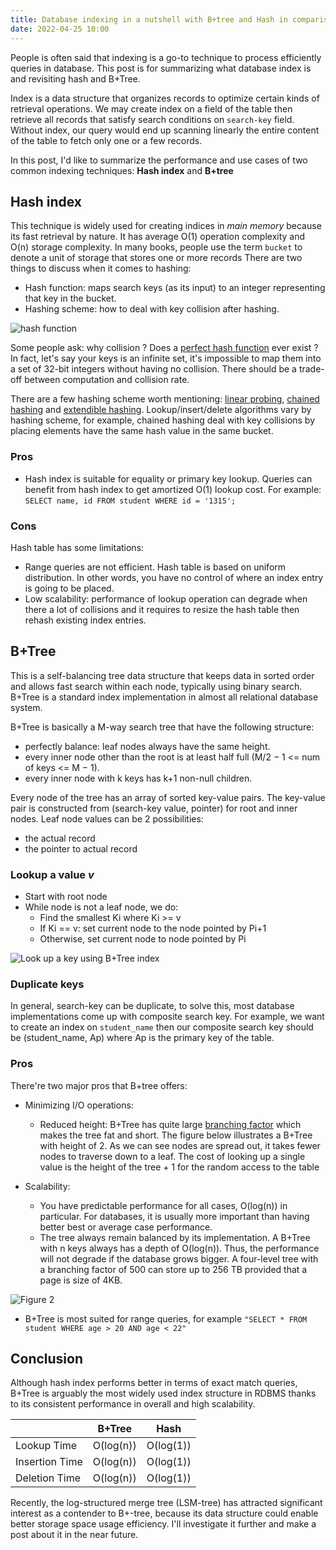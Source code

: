 ```yaml
---
title: Database indexing in a nutshell with B+tree and Hash in comparison
date: 2022-04-25 10:00
---
```

People is often said that indexing is a go-to technique to process efficiently queries in database. This post is for summarizing what database index is and revisiting hash and B+Tree.

Index is a data structure that organizes records to optimize certain kinds of retrieval operations. We may create index on a field of the table then retrieve all records that satisfy search conditions on `search-key` field. Without index, our query would end up scanning linearly the entire content of the table to fetch only one or a few records.

In this post, I'd like to summarize the performance and use cases of two common indexing techniques: **Hash index** and **B+tree**

## Hash index
This technique is widely used for creating indices in _main memory_ because its fast retrieval by nature. It has average O(1) operation complexity and O(n) storage complexity.
In many books, people use the term `bucket` to denote a unit of storage that stores one or more records
There are two things to discuss when it comes to hashing:

- Hash function: maps search keys (as its input) to an integer representing that key in the bucket.
- Hashing scheme: how to deal with key collision after hashing.


![hash function](https://dev-to-uploads.s3.amazonaws.com/uploads/articles/khkm46v11z8o3geabglx.png)

Some people ask: why collision ? Does a [perfect hash function](https://en.wikipedia.org/wiki/Perfect_hash_function) ever exist ? In fact, let's say your keys is an infinite set, it's impossible to map them into a set of 32-bit integers without having no collision. There should be a trade-off between computation and collision rate.

There are a few hashing scheme worth mentioning: [linear probing](https://en.wikipedia.org/wiki/Linear_probing#:~:text=Linear%20probing%20is%20a%20scheme,by%20Gene%20Amdahl%2C%20Elaine%20M.), [chained hashing](https://www.tutorialspoint.com/hashing-with-chaining-in-data-structure) and [extendible hashing](https://en.wikipedia.org/wiki/Extendible_hashing). Lookup/insert/delete algorithms vary by hashing scheme, for example, chained hashing deal with key collisions by placing elements have the same hash value in the same bucket. 

### Pros
- Hash index is suitable for equality or primary key lookup. Queries can benefit from hash index to get amortized O(1) lookup cost. For example: `SELECT name, id FROM student WHERE id = '1315';`

### Cons
Hash table has some limitations:

- Range queries are not efficient. Hash table is based on uniform distribution. In other words, you have no control of where an index entry is going to be placed.
- Low scalability: performance of lookup operation can degrade when there a lot of collisions and it requires to resize the hash table then rehash existing index entries.


## B+Tree
This is a self-balancing tree data structure that keeps data in sorted order and allows fast search within each node, typically using binary search.
B+Tree is a standard index implementation in almost all relational database system.

B+Tree is basically a M-way search tree that have the following structure:

- perfectly balance: leaf nodes always have the same height.
- every inner node other than the root is at least half full (M/2 − 1 <= num of keys <= M − 1).
- every inner node with k keys has k+1 non-null children.

Every node of the tree has an array of sorted key-value pairs. The key-value pair is constructed from (search-key value, pointer) for root and inner nodes. Leaf node values can be 2 possibilities:

- the actual record
- the pointer to actual record

### Lookup a value _v_
* Start with root node
* While node is not a leaf node, we do:
    - Find the smallest Ki where Ki >= v
    - If Ki == v: set current node to the node pointed by Pi+1
    - Otherwise, set current node to node pointed by Pi


![Look up a key using B+Tree index](https://dev-to-uploads.s3.amazonaws.com/uploads/articles/xwhs1v0ck8o3ddoibfzw.png)

### Duplicate keys
In general, search-key can be duplicate, to solve this, most database implementations come up with composite search key. For example, we want to create an index on `student_name` then our composite search key should be (student_name, Ap) where Ap is the primary key of the table.

### Pros
There're two major pros that B+tree offers:

- Minimizing I/O operations:

    * Reduced height: B+Tree has quite large [branching factor](https://en.wikipedia.org/wiki/Branching_factor) which makes the tree fat and short. The figure below illustrates a B+Tree with height of 2. As we can see nodes are spread out, it takes fewer nodes to traverse down to a leaf. The cost of looking up a single value is the height of the tree + 1 for the random access to the table

- Scalability:

    * You have predictable performance for all cases, O(log(n)) in particular. For databases, it is usually more important than having better best or average case performance.
    * The tree always remain balanced by its implementation. A B+Tree with n keys always has a depth of O(log(n)). Thus, the performance will not degrade if the database grows bigger. A four-level tree with a branching factor of 500 can store up to 256 TB provided that a page is size of 4KB.

![Figure 2](https://dev-to-uploads.s3.amazonaws.com/uploads/articles/k6colaz4amph93f1ikpq.gif)

- B+Tree is most suited for range queries, for example `"SELECT * FROM student WHERE age > 20 AND age < 22"`


## Conclusion
Although hash index performs better in terms of exact match queries, B+Tree is arguably the most widely used index structure in RDBMS thanks to its consistent performance in overall and high scalability.

|               | B+Tree    | Hash      |
| :---          | :----:    | :---:     |
| Lookup Time   | O(log(n)) | O(log(1)) |
| Insertion Time| O(log(n)) | O(log(1)) |
| Deletion Time | O(log(n)) | O(log(1)) |


Recently, the log-structured merge tree (LSM-tree) has attracted significant interest as a contender to B+-tree, because its data structure could enable better storage space usage efficiency. I'll investigate it further and make a post about it in the near future.